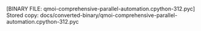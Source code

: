 [BINARY FILE: qmoi-comprehensive-parallel-automation.cpython-312.pyc]
Stored copy: docs/converted-binary/qmoi-comprehensive-parallel-automation.cpython-312.pyc
